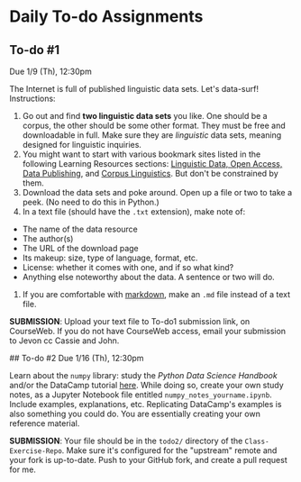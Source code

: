 # Daily To-do Assignments


<a name="todo1"/></a>
## To-do #1
Due 1/9 (Th), 12:30pm

The Internet is full of published linguistic data sets. Let's data-surf! Instructions:

1. Go out and find **two linguistic data sets** you like. One should be a corpus, the other should be some other format. They must be free and downloadable in full. Make sure they are _linguistic_ data sets, meaning designed for linguistic inquiries.
1. You might want to start with various bookmark sites listed in the following Learning Resources sections: [Linguistic Data, Open Access, Data Publishing](https://github.com/Data-Science-for-Linguists-2020/Home/blob/master/resources.md#linguistic_data), and [Corpus Linguistics](https://github.com/Data-Science-for-Linguists-2020/Home/blob/master/resources.md#corpus). But don't be constrained by them.
1. Download the data sets and poke around. Open up a file or two to take a peek. (No need to do this in Python.)
1. In a text file (should have the `.txt` extension), make note of:
  - The name of the data resource
  - The author(s)
  - The URL of the download page
  - Its makeup: size, type of language, format, etc.
  - License: whether it comes with one, and if so what kind?
  - Anything else noteworthy about the data. A sentence or two will do.
1. If you are comfortable with [markdown](https://github.com/Data-Science-for-Linguists-2020/Home/blob/master/resources.md#markdown), make an `.md` file instead of a text file.

**SUBMISSION**: Upload your text file to To-do1 submission link, on CourseWeb. If you do not have CourseWeb access, email your submission to Jevon cc Cassie and John.



<a name="todo2"/>
## To-do #2
Due 1/16 (Th), 12:30pm

Learn about the `numpy` library: study the _Python Data Science Handbook_ and/or the DataCamp tutorial [here](https://www.datacamp.com/courses/intro-to-python-for-data-science). 
While doing so, create your own study notes, as a Jupyter Notebook file entitled `numpy_notes_yourname.ipynb`.
Include examples, explanations, etc. Replicating DataCamp's examples is also something you could do.
You are essentially creating your own reference material.

**SUBMISSION**: Your file should be in the `todo2/` directory of the `Class-Exercise-Repo`.
Make sure it's configured for the "upstream" remote and your fork is up-to-date. Push to your GitHub fork, and create a pull request for me.
